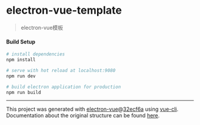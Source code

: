 # electron-vue-template

> electron-vue模板

#### Build Setup

``` bash
# install dependencies
npm install

# serve with hot reload at localhost:9080
npm run dev

# build electron application for production
npm run build


```

---

This project was generated with [electron-vue](https://github.com/SimulatedGREG/electron-vue)@[32ecf6a](https://github.com/SimulatedGREG/electron-vue/tree/32ecf6aebd2e2c28ad2628f151697529e442e679) using [vue-cli](https://github.com/vuejs/vue-cli). Documentation about the original structure can be found [here](https://simulatedgreg.gitbooks.io/electron-vue/content/index.html).
